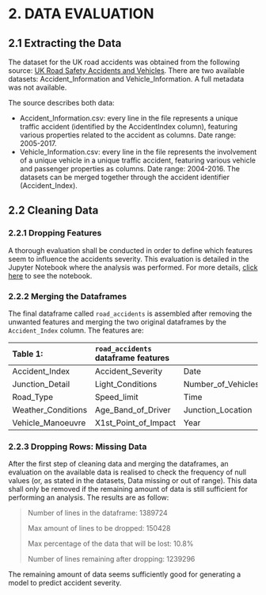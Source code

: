 # 2. DATA EVALUATION

## 2.1 Extracting the Data

The dataset for the UK road accidents was obtained from the following source: [UK Road Safety Accidents and Vehicles](https://www.kaggle.com/tsiaras/uk-road-safety-accidents-and-vehicles).
There are two available datasets: Accident_Information and Vehicle_Information. A full metadata was not available.

The source describes both data:
* Accident_Information.csv: every line in the file represents a unique traffic accident (identified by the AccidentIndex column), featuring various properties related to the accident as columns. Date range: 2005-2017.
* Vehicle_Information.csv: every line in the file represents the involvement of a unique vehicle in a unique traffic accident, featuring various vehicle and passenger properties as columns. Date range: 2004-2016.
The datasets can be merged together through the accident identifier (Accident_Index).

## 2.2 Cleaning Data

### 2.2.1 Dropping Features
A thorough evaluation shall be conducted in order to define which features seem to influence the accidents severity. This evaluation is detailed in the Jupyter Notebook where the analysis was performed. For more details, [click here](https://github.com/rcdpereira/Coursera_Capstone/blob/main/Capstone_Project.ipynb) to see the notebook.

### 2.2.2 Merging the Dataframes
The final dataframe called `road_accidents` is assembled after removing the unwanted features and merging the two original dataframes by the `Accident_Index` column. The features are:

 |Table 1:           |`road_accidents` dataframe features |                     |                        |
 |:---               |:---                                |:---                 |:---                    | 
 |Accident_Index     |Accident_Severity                   |Date                 |Day_of_Week             |
 |Junction_Detail    |Light_Conditions                    |Number_of_Vehicles   |Road_Surface_Conditions |
 |Road_Type          |Speed_limit                         |Time                 |Urban_or_Rural_Area     |
 |Weather_Conditions |Age_Band_of_Driver                  |Junction_Location    |Sex_of_Driver           |
 |Vehicle_Manoeuvre  |X1st_Point_of_Impact                |Year                 |                        |


### 2.2.3 Dropping Rows: Missing Data
After the first step of cleaning data and merging the dataframes, an evaluation on the available data is realised to check the frequency of null values (or, as stated in the datasets, Data missing or out of range). This data shall only be removed if the remaining amount of data is still sufficient for performing an analysis. The results are as follow:
> Number of lines in the dataframe:  1389724
>
> Max amount of lines to be dropped:  150428
>
> Max percentage of the data that will be lost:  10.8%
>
>Number of lines remaining after dropping:  1239296

The remaining amount of data seems sufficiently good for generating a model to predict accident severity.
